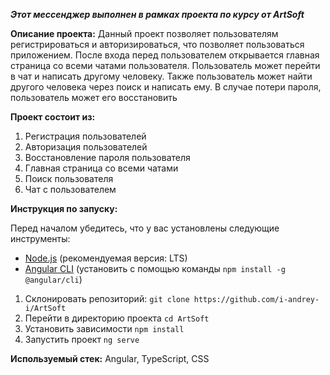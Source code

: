 _**Этот мессенджер выполнен в рамках проекта по курсу от ArtSoft**_

**Описание проекта:**
Данный проект позволяет пользователям регистрироваться и авторизироваться, что позволяет пользоваться приложением. После входа перед пользователем открывается главная страница со всеми чатами пользователя. Пользователь может перейти в чат и написать другому человеку. Также пользователь может найти другого человека через поиск и написать ему. В случае потери пароля, пользователь может его восстановить 

**Проект состоит из:**
1. Регистрация пользователей 
2. Авторизация пользователей
3. Восстановление пароля пользователя
4. Главная страница со всеми чатами
5. Поиск пользователя
6. Чат с пользователем

**Инструкция по запуску:**

Перед началом убедитесь, что у вас установлены следующие инструменты:

- [Node.js](https://nodejs.org/) (рекомендуемая версия: LTS)
- [Angular CLI](https://angular.io/cli) (установить с помощью команды `npm install -g @angular/cli`)

1. Склонировать репозиторий: `git clone https://github.com/i-andrey-i/ArtSoft`
2. Перейти в директорию проекта `cd ArtSoft`
3. Установить зависимости `npm install`
4. Запустить проект `ng serve`

**Используемый стек:** 
Angular, TypeScript, CSS
